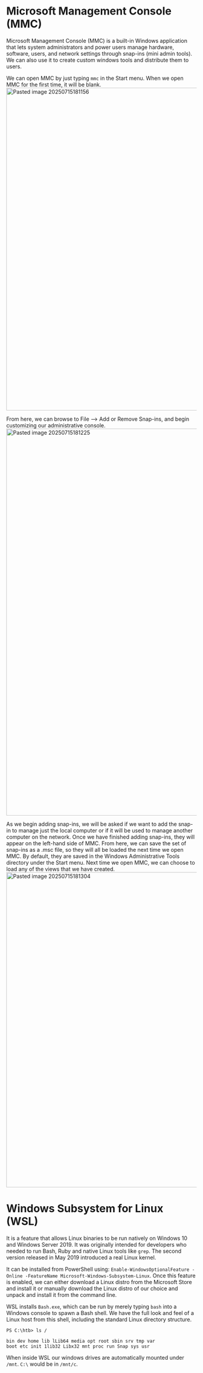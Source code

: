 # Microsoft Management Console (MMC)
Microsoft Management Console (MMC) is a built-in Windows application that lets system administrators and power users manage hardware, software, users, and network settings through snap-ins (mini admin tools). We can also use it to create custom windows tools and distribute them to users.

We can open MMC by just typing `mmc` in the Start menu. When we open MMC for the first time, it will be blank.  
<img width="1546" height="854" alt="Pasted image 20250715181156" src="https://github.com/user-attachments/assets/06114648-fb2e-4cc9-a4f2-498c656caa83" />

From here, we can browse to File --> Add or Remove Snap-ins, and begin customizing our administrative console.  
<img width="1348" height="1024" alt="Pasted image 20250715181225" src="https://github.com/user-attachments/assets/4f1786f2-7fca-4d9b-84d5-fa33054c7b0f" />

As we begin adding snap-ins, we will be asked if we want to add the snap-in to manage just the local computer or if it will be used to manage another computer on the network. Once we have finished adding snap-ins, they will appear on the left-hand side of MMC. From here, we can save the set of snap-ins as a .msc file, so they will all be loaded the next time we open MMC. By default, they are saved in the Windows Administrative Tools directory under the Start menu. Next time we open MMC, we can choose to load any of the views that we have created.  
<img width="1361" height="834" alt="Pasted image 20250715181304" src="https://github.com/user-attachments/assets/f3a58f2d-892a-4964-9c8f-c18e8e9088fa" />


# Windows Subsystem for Linux (WSL)
It is a feature that allows Linux binaries to be run natively on Windows 10 and Windows Server 2019. It was originally intended for developers who needed to run Bash, Ruby and native Linux tools like `grep`. The second version released in May 2019 introduced a real Linux kernel.

It can be installed from PowerShell using: `Enable-WindowsOptionalFeature -Online -FeatureName Microsoft-Windows-Subsystem-Linux`. Once this feature is enabled, we can either download a Linux distro from the Microsoft Store and install it or manually download the Linux distro of our choice and unpack and install it from the command line.

WSL installs `Bash.exe`, which can be run by merely typing `bash` into a Windows console to spawn a Bash shell. We have the full look and feel of a Linux host from this shell, including the standard Linux directory structure.
```powershell-session
PS C:\htb> ls /

bin dev home lib lLib64 media opt root sbin srv tmp var
boot etc init 1lib32 Libx32 mnt proc run Snap sys usr
```
When inside WSL our windows drives are automatically mounted under `/mnt`. `C:\` would be in `/mnt/c`.
